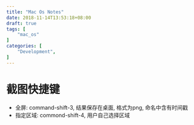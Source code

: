 ```yaml
---
title: "Mac Os Notes"
date: 2018-11-14T13:53:18+08:00
draft: true
tags: [
    "mac_os"
]
categories: [
    "Development",
]
---
```


# 截图快捷键

- 全屏: command-shift-3, 结果保存在桌面, 格式为png, 命名中含有时间戳
- 指定区域: commond-shift-4, 用户自己选择区域


